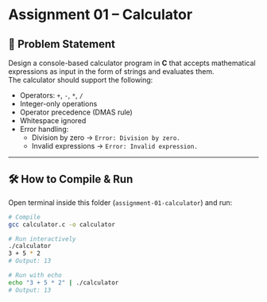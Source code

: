# Assignment 01 – Calculator

## 📌 Problem Statement
Design a console-based calculator program in **C** that accepts mathematical expressions as input in the form of strings and evaluates them.  
The calculator should support the following:
- Operators: `+`, `-`, `*`, `/`
- Integer-only operations
- Operator precedence (DMAS rule)
- Whitespace ignored
- Error handling:
  - Division by zero → `Error: Division by zero.`
  - Invalid expressions → `Error: Invalid expression.`

---

## 🛠️ How to Compile & Run
Open terminal inside this folder (`assignment-01-calculator`) and run:

```bash
# Compile
gcc calculator.c -o calculator

# Run interactively
./calculator
3 + 5 * 2
# Output: 13

# Run with echo
echo "3 + 5 * 2" | ./calculator
# Output: 13
